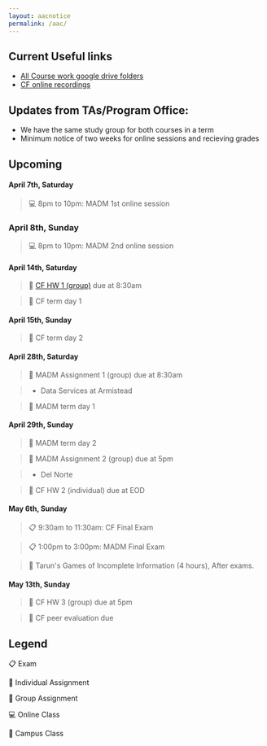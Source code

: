 ```yaml
---
layout: aacnotice
permalink: /aac/
---
```


## Current Useful links
* [All Course work google drive folders](https://drive.google.com/drive/u/1/folders/1mYYYbyB3R1y9sBMQAwEXjPEb63WUc4CH)
 * [CF online recordings](https://drive.google.com/drive/folders/1X7yVbCScdB6gCNLyVEgFAQ7XfKT9nFCn)

## Updates from TAs/Program Office:
* We have the same study group for both courses in a term
* Minimum notice of two weeks for online sessions and recieving grades

## Upcoming

#### April 7th, Saturday
> :computer: 8pm to 10pm: MADM 1st online session

### April 8th, Sunday
> :computer: 8pm to 10pm: MADM 2nd online session

#### April 14th, Saturday
> :busts_in_silhouette: [CF HW 1 (group)](http://lms2.exchange.isb.edu/mod/resource/view.php?id=55501) due at 8:30am

> :notebook: CF term day 1

#### April 15th, Sunday
> :notebook: CF term day 2

#### April 28th, Saturday
> :busts_in_silhouette: MADM Assignment 1 (group) due at 8:30am

> * Data Services at Armistead

> :notebook: MADM term day 1

#### April 29th, Sunday
> :notebook: MADM term day 2

> :busts_in_silhouette: MADM Assignment 2 (group) due at 5pm

> * Del Norte

> :bust_in_silhouette: CF HW 2 (individual) due at EOD

#### May 6th, Sunday
> :clipboard: 9:30am to 11:30am: CF Final Exam

> :clipboard: 1:00pm to 3:00pm: MADM Final Exam

> :notebook: Tarun's Games of Incomplete Information (4 hours), After exams.

#### May 13th, Sunday
> :busts_in_silhouette: CF HW 3 (group) due at 5pm

> :bust_in_silhouette: CF peer evaluation due


## Legend
:clipboard: Exam

:bust_in_silhouette: Individual Assignment

:busts_in_silhouette: Group Assignment

:computer: Online Class

:notebook: Campus Class
